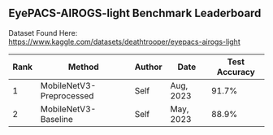 ## EyePACS-AIROGS-light Benchmark Leaderboard
Dataset Found Here: https://www.kaggle.com/datasets/deathtrooper/eyepacs-airogs-light

| Rank          |       Method  |       Author  |         Date  |         Test Accuracy  |
| ------------- | ------------- | ------------- | ------------- | ------------- |
| 1             | MobileNetV3-Preprocessed        |      Self     |  Aug, 2023             |   91.7%            |
| 2             | MobileNetV3-Baseline            |      Self     |  May, 2023             |   88.9%            |
